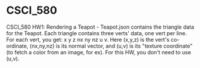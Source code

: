 # CSCI_580
CSCI_580 HW1:
Rendering a Teapot -
Teapot.json contains the triangle data for the Teapot.
Each triangle contains three verts' data, one vert per line. For each vert, you get: x y z nx ny nz u v.
Here (x,y,z) is the vert's co-ordinate, (nx,ny,nz) is its normal vector, and (u,v) is its "texture coordinate" (to fetch a color from an image, for ex). For this HW, you don't need to use (u,v).